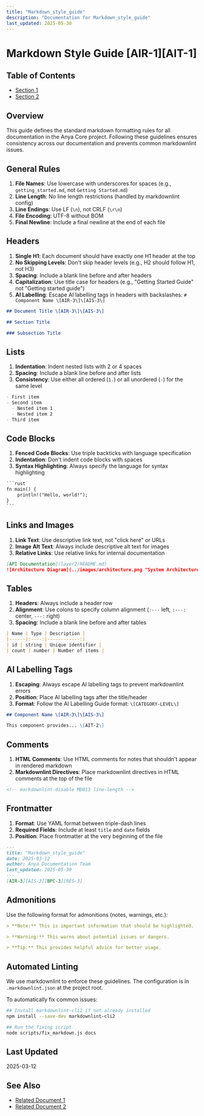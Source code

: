 ```yaml
---
title: "Markdown_style_guide"
description: "Documentation for Markdown_style_guide"
last_updated: 2025-05-30
---
```


# Markdown Style Guide \[AIR-1\]\[AIT-1\]

## Table of Contents

- [Section 1](#section-1)
- [Section 2](#section-2)


<!-- markdownlint-disable MD013 line-length -->

## Overview

This guide defines the standard markdown formatting rules for all documentation in the Anya Core project. Following these guidelines ensures consistency across our documentation and prevents common markdownlint issues.

## General Rules

1. **File Names**: Use lowercase with underscores for spaces (e.g., `getting_started.md`, not `Getting Started.md`)
2. **Line Length**: No line length restrictions (handled by markdownlint config)
3. **Line Endings**: Use LF (`\n`), not CRLF (`\r\n`)
4. **File Encoding**: UTF-8 without BOM
5. **Final Newline**: Include a final newline at the end of each file

## Headers

1. **Single H1**: Each document should have exactly one H1 header at the top
2. **No Skipping Levels**: Don't skip header levels (e.g., H2 should follow H1, not H3)
3. **Spacing**: Include a blank line before and after headers
4. **Capitalization**: Use title case for headers (e.g., "Getting Started Guide" not "Getting started guide")
5. **AI Labelling**: Escape AI labelling tags in headers with backslashes: `# Component Name \[AIR-3\]\[AIS-3\]`

```markdown
## Document Title \[AIR-3\]\[AIS-3\]

## Section Title

### Subsection Title
```

## Lists

1. **Indentation**: Indent nested lists with 2 or 4 spaces
2. **Spacing**: Include a blank line before and after lists
3. **Consistency**: Use either all ordered (`1.`) or all unordered (`-`) for the same level

```markdown
- First item
- Second item
  - Nested item 1
  - Nested item 2
- Third item
```

## Code Blocks

1. **Fenced Code Blocks**: Use triple backticks with language specification
2. **Indentation**: Don't indent code blocks with spaces
3. **Syntax Highlighting**: Always specify the language for syntax highlighting

```markdown
​```rust
fn main() {
    println!("Hello, world!");
}
​```
```

## Links and Images

1. **Link Text**: Use descriptive link text, not "click here" or URLs
2. **Image Alt Text**: Always include descriptive alt text for images
3. **Relative Links**: Use relative links for internal documentation

```markdown
[API Documentation](layer2/README.md)
![Architecture Diagram](../images/architecture.png "System Architecture")
```

## Tables

1. **Headers**: Always include a header row
2. **Alignment**: Use colons to specify column alignment (`:---` left, `:---:` center, `---:` right)
3. **Spacing**: Include a blank line before and after tables

```markdown
| Name | Type | Description |
|------|:----:|------------:|
| id | string | Unique identifier |
| count | number | Number of items |
```

## AI Labelling Tags

1. **Escaping**: Always escape AI labelling tags to prevent markdownlint errors
2. **Position**: Place AI labelling tags after the title/header
3. **Format**: Follow the AI Labelling Guide format: `\[CATEGORY-LEVEL\]`

```markdown
## Component Name \[AIR-3\]\[AIS-3\]

This component provides... \[AIT-2\]
```

## Comments

1. **HTML Comments**: Use HTML comments for notes that shouldn't appear in rendered markdown
2. **Markdownlint Directives**: Place markdownlint directives in HTML comments at the top of the file

```markdown
<!-- markdownlint-disable MD013 line-length -->
```

## Frontmatter

1. **Format**: Use YAML format between triple-dash lines
2. **Required Fields**: Include at least `title` and `date` fields
3. **Position**: Place frontmatter at the very beginning of the file

```markdown
---
title: "Markdown_style_guide"
date: 2025-03-12
author: Anya Documentation Team
last_updated: 2025-05-30
---
[AIR-3][AIS-3][BPC-3][RES-3]

```

## Admonitions

Use the following format for admonitions (notes, warnings, etc.):

```markdown
> **Note:** This is important information that should be highlighted.

> **Warning:** This warns about potential issues or dangers.

> **Tip:** This provides helpful advice for better usage.
```

## Automated Linting

We use markdownlint to enforce these guidelines. The configuration is in `.markdownlint.json` at the project root.

To automatically fix common issues:

```bash
## Install markdownlint-cli2 if not already installed
npm install --save-dev markdownlint-cli2

## Run the fixing script
node scripts/fix_markdown.js docs
```

## Last Updated

2025-03-12 
## See Also

- [Related Document 1](../INSTALLATION.md)
- [Related Document 2](../INSTALLATION_REVIEW.md)
